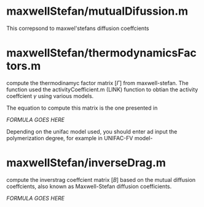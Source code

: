 # maxwellStefan/mutualDifussion.m 
This correpsond to maxwel'stefans diffusion coeffcients

# maxwellStefan/thermodynamicsFactors.m 
compute the thermodinamyc factor matrix $[\Gamma]$ from maxwell-stefan. The function used the activityCoefficient.m (LINK) function to obtian the activity coeffcient $\gamma$ using various models. 

The equation to compute this matrix is the one presented in 

*FORMULA GOES HERE*

Depending on the unifac model used, you should enter ad input the polymerization degree, for example in UNIFAC-FV model- 


# maxwellStefan/inverseDrag.m
compute the inverstrag coeffcient matrix $[B]$ based on the mutual diffusion coeffcients, also known as Maxwell-Stefan diffusion coefficients. 

*FORMULA GOES HERE*
